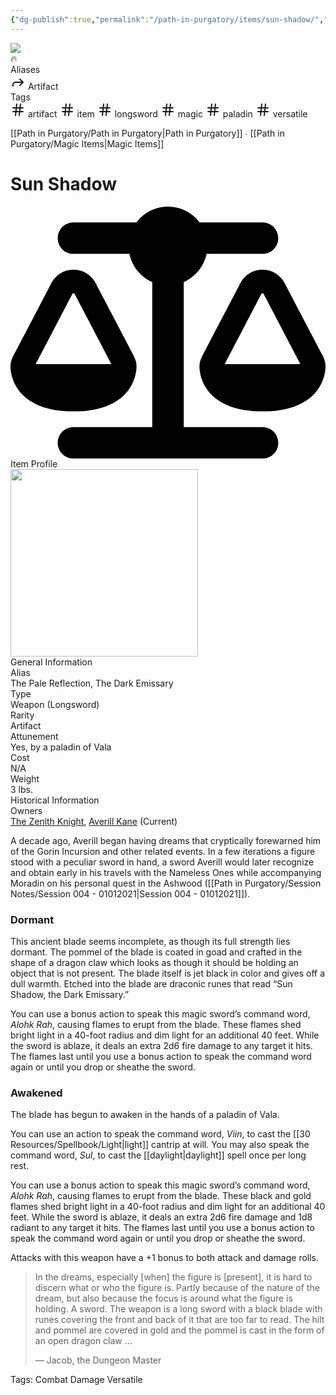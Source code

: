 ```yaml
---
{"dg-publish":true,"permalink":"/path-in-purgatory/items/sun-shadow/","tags":["artifact","item","longsword","magic","paladin","versatile"]}
---
```


<div class="wiki-header">
	<div class="banner-wrapper">
		<div class="banner">
			<img class="banner-image full-width" src="http://corproject.com/wp-content/uploads/2017/10/Purgatory-770x439_c.jpg" style="object-position: 50% 50%">
		</div>
		<div class="banner-icon">
			<div class="icon-box">🔥</div>
		</div>
	</div>
	<div class="frontmatter-container">
		<div class="frontmatter-section mod-aliases">
			<span class="frontmatter-section-label">Aliases</span>
			<div class="frontmatter-section-data frontmatter-section-aliases">
				<span class="frontmatter-alias">
					<span class="frontmatter-alias-icon"> <svg xmlns="http://www.w3.org/2000svg" width="24" height="24" viewBox="0 0 24 24" fill="none" stroke="currentColor" stroke-width="2" stroke-linecap="round" stroke-linejoin="round" class="svg-icon lucide-forward"><polyline points="15 17 20 12 15 7"></polyline><path d="M4 18v-2a4 4 0 0 1 4-4h12"></path></svg></span>
					Artifact</span>
			</div>
		</div>
		<div class="frontmatter-section mod-tags">
			<span class="frontmatter-section-label">Tags</span>
			<div class="frontmatter-section-data frontmatter-section-tags">
				<a class="tag"onclick="toggleTagSearch(this)">
					<span class="frontmatter-tag-icon"><svg xmlns="http://www.w3.org/2000/svg" width="24" height="24" viewBox="0 0 24 24" fill="none" stroke="currentColor" stroke-width="2" stroke-linecap="round" stroke-linejoin="round" class="svg-icon lucide-hash"><line x1="4" y1="9" x2="20" y2="9"></line><line x1="4" y1="15" x2="20" y2="15"></line><line x1="10" y1="3" x2="8" y2="21"></line><line x1="16" y1="3" x2="14" y2="21"></line></svg></span>
					artifact</a>
				<a class="tag" onclick="toggleTagSearch(this)">
					<span class="frontmatter-tag-icon"><svg xmlns="http://www.w3.org/2000/svg" width="24" height="24" viewBox="0 0 24 24" fill="none" stroke="currentColor" stroke-width="2" stroke-linecap="round" stroke-linejoin="round" class="svg-icon lucide-hash"><line x1="4" y1="9" x2="20" y2="9"></line><line x1="4" y1="15" x2="20" y2="15"></line><line x1="10" y1="3" x2="8" y2="21"></line><line x1="16" y1="3" x2="14" y2="21"></line></svg></span>
					item</a>
				<a class="tag" onclick="toggleTagSearch(this)">
					<span class="frontmatter-tag-icon"><svg xmlns="http://www.w3.org/2000/svg" width="24" height="24" viewBox="0 0 24 24" fill="none" stroke="currentColor" stroke-width="2" stroke-linecap="round" stroke-linejoin="round" class="svg-icon lucide-hash"><line x1="4" y1="9" x2="20" y2="9"></line><line x1="4" y1="15" x2="20" y2="15"></line><line x1="10" y1="3" x2="8" y2="21"></line><line x1="16" y1="3" x2="14" y2="21"></line></svg></span>
					longsword</a>
				<a class="tag" onclick="toggleTagSearch(this)">
					<span class="frontmatter-tag-icon"><svg xmlns="http://www.w3.org/2000/svg" width="24" height="24" viewBox="0 0 24 24" fill="none" stroke="currentColor" stroke-width="2" stroke-linecap="round" stroke-linejoin="round" class="svg-icon lucide-hash"><line x1="4" y1="9" x2="20" y2="9"></line><line x1="4" y1="15" x2="20" y2="15"></line><line x1="10" y1="3" x2="8" y2="21"></line><line x1="16" y1="3" x2="14" y2="21"></line></svg></span>
					magic</a>
				<a class="tag" onclick="toggleTagSearch(this)">
					<span class="frontmatter-tag-icon"><svg xmlns="http://www.w3.org/2000/svg" width="24" height="24" viewBox="0 0 24 24" fill="none" stroke="currentColor" stroke-width="2" stroke-linecap="round" stroke-linejoin="round" class="svg-icon lucide-hash"><line x1="4" y1="9" x2="20" y2="9"></line><line x1="4" y1="15" x2="20" y2="15"></line><line x1="10" y1="3" x2="8" y2="21"></line><line x1="16" y1="3" x2="14" y2="21"></line></svg></span>
					paladin</a>
				<a class="tag" onclick="toggleTagSearch(this)">
					<span class="frontmatter-tag-icon"><svg xmlns="http://www.w3.org/2000/svg" width="24" height="24" viewBox="0 0 24 24" fill="none" stroke="currentColor" stroke-width="2" stroke-linecap="round" stroke-linejoin="round" class="svg-icon lucide-hash"><line x1="4" y1="9" x2="20" y2="9"></line><line x1="4" y1="15" x2="20" y2="15"></line><line x1="10" y1="3" x2="8" y2="21"></line><line x1="16" y1="3" x2="14" y2="21"></line></svg></span>
					versatile</a>
			</div>
		</div>
	</div>
</div>

[[Path in Purgatory/Path in Purgatory\|Path in Purgatory]] ∙ [[Path in Purgatory/Magic Items\|Magic Items]]

# Sun Shadow

<aside>
	<div class="aside-bkg aside-item aside-title center">
		<div class="aside-icon"><svg xmlns="http://www.w3.org/2000/svg" viewBox="0 0 640 512"><!--! Font Awesome Pro 6.2.1 by @fontawesome - https://fontawesome.com License - https://fontawesome.com/license (Commercial License) Copyright 2022 Fonticons, Inc. --><path d="M384 32H512c17.7 0 32 14.3 32 32s-14.3 32-32 32H398.4c-5.2 25.8-22.9 47.1-46.4 57.3V448H512c17.7 0 32 14.3 32 32s-14.3 32-32 32H320 128c-17.7 0-32-14.3-32-32s14.3-32 32-32H288V153.3c-23.5-10.3-41.2-31.6-46.4-57.3H128c-17.7 0-32-14.3-32-32s14.3-32 32-32H256c14.6-19.4 37.8-32 64-32s49.4 12.6 64 32zM125.8 177.3L51.1 320H204.9L130.2 177.3c-.4-.8-1.3-1.3-2.2-1.3s-1.7 .5-2.2 1.3zM128 128c18.8 0 36 10.4 44.7 27l77.8 148.5c3.1 5.8 6.1 14 5.5 23.8c-.7 12.1-4.8 35.2-24.8 55.1C210.9 402.6 178.2 416 128 416s-82.9-13.4-103.2-33.5c-20-20-24.2-43-24.8-55.1c-.6-9.8 2.5-18 5.5-23.8L83.3 155c8.7-16.6 25.9-27 44.7-27zm384 48c-.9 0-1.7 .5-2.2 1.3L435.1 320H588.9L514.2 177.3c-.4-.8-1.3-1.3-2.2-1.3zm-44.7-21c8.7-16.6 25.9-27 44.7-27s36 10.4 44.7 27l77.8 148.5c3.1 5.8 6.1 14 5.5 23.8c-.7 12.1-4.8 35.2-24.8 55.1C594.9 402.6 562.2 416 512 416s-82.9-13.4-103.2-33.5c-20-20-24.2-43-24.8-55.1c-.6-9.8 2.5-18 5.5-23.8L467.3 155z"/></svg></div>
		<div class="aside-title-inner">Item Profile</div>
	</div>
	<section class="aside-item">
		<img height="300" src="https://www.dndbeyond.com/content/1-0-2280-0/skins/waterdeep/images/icons/item_types/weapon.jpg">
		<figcaption class="aside-caption aside-item-spacing center"></figcaption>
	</section>
	<section class="aside-item">
	<div class="aside-bkg aside-item aside-header aside-item-spacing center">General Information</div>
	<div class="aside-data aside-item aside-item-spacing">
			<div class="aside-label">Alias</div>
			<div class="aside-value">The Pale Reflection, The Dark Emissary</div>
		</div>
		<div class="aside-data aside-item aside-item-spacing">
			<div class="aside-label">Type</div>
			<div class="aside-value">Weapon (Longsword)</div>
		</div>
		<div class="aside-item aside-data aside-item-spacing">
			<div class="aside-label">Rarity</div>
			<div class="aside-value">Artifact</div>
		</div>
		<div class="aside-data aside-item aside-item-spacing">
			<div class="aside-label">Attunement</div>
			<div class="aside-value">Yes, by a paladin of Vala</div>
		</div>
		<div class="aside-item aside-data aside-item-spacing">
			<div class="aside-label">Cost</div>
			<div class="aside-value">N/A</div>
		</div>
		<div class="aside-item aside-data aside-item-spacing">
			<div class="aside-label">Weight</div>
			<div class="aside-value">3 lbs.</div>
		</div>
	</section>
	<section class="aside-item">
	<div class="aside-bkg aside-item aside-header aside-item-spacing center">Historical Information</div>
	<div class="aside-data aside-item aside-item-spacing">
			<div class="aside-label">Owners</div>
			<div class="aside-value"><a class="internal-link" href="/path-in-purgatory/lore/zenith-knight/">The Zenith Knight</a>, <a class="internal-link" href="/path-in-purgatory/the-party/averill-kane/">Averill Kane</a> (Current)</div>
		</div>
	</section>
</aside>

A decade ago, Averill began having dreams that cryptically forewarned him of the Gorin Incursion and other related events. In a few iterations a figure stood with a peculiar sword in hand, a sword Averill would later recognize and obtain early in his travels with the Nameless Ones while accompanying Moradin on his personal quest in the Ashwood ([[Path in Purgatory/Session Notes/Session 004 - 01012021\|Session 004 - 01012021]]).

### Dormant
This ancient blade seems incomplete, as though its full strength lies dormant. The pommel of the blade is coated in goad and crafted in the shape of a dragon claw which looks as though it should be holding an object that is not present. The blade itself is jet black in color and gives off a dull warmth. Etched into the blade are draconic runes that read “Sun Shadow, the Dark Emissary.”

You can use a bonus action to speak this magic sword’s command word, *Alohk Rah*, causing flames to erupt from the blade. These flames shed bright light in a 40-foot radius and dim light for an additional 40 feet. While the sword is ablaze, it deals an extra 2d6 fire damage to any target it hits. The flames last until you use a bonus action to speak the command word again or until you drop or sheathe the sword.

### Awakened
The blade has begun to awaken in the hands of a paladin of Vala.

You can use an action to speak the command word, *Viin*, to cast the [[30 Resources/Spellbook/Light\|light]] cantrip at will. You may also speak the command word, *Sul*, to cast the [[daylight\|daylight]] spell once per long rest.

You can use a bonus action to speak this magic sword’s command word, *Alohk Rah*, causing flames to erupt from the blade. These black and gold flames shed bright light in a 40-foot radius and dim light for an additional 40 feet. While the sword is ablaze, it deals an extra 2d6 fire damage and 1d8 radiant to any target it hits. The flames last until you use a bonus action to speak the command word again or until you drop or sheathe the sword.

Attacks with this weapon have a +1 bonus to both attack and damage rolls.

> In the dreams, especially [when] the figure is [present], it is hard to discern what or who the figure is. Partly because of the nature of the dream, but also because the focus is around what the figure is holding. A sword. The weapon is a long sword with a black blade with runes covering the front and back of it that are too far to read. The hilt and pommel are covered in gold and the pommel is cast in the form of an open dragon claw ...
> 
> — Jacob, the Dungeon Master

<p class="small">Tags: <span class="tags">Combat</span> <span class="tags">Damage</span> <span class="tags">Versatile</span></p>
